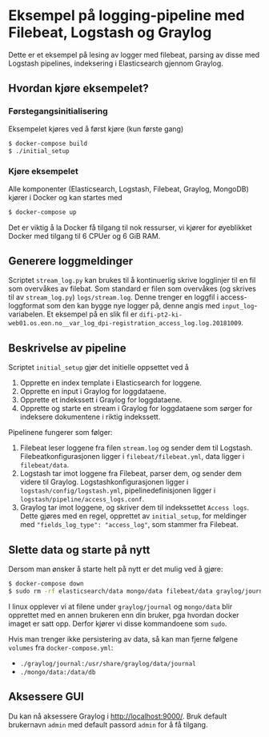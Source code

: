 # Eksempel på logging-pipeline med Filebeat, Logstash og Graylog

Dette er et eksempel på lesing av logger med filebeat, parsing av disse med Logstash pipelines, indeksering i Elasticsearch gjennom Graylog.

## Hvordan kjøre eksempelet?

### Førstegangsinitialisering

Eksempelet kjøres ved å først kjøre (kun første gang)
```bash
$ docker-compose build
$ ./initial_setup
```

### Kjøre eksempelet

Alle komponenter (Elasticsearch, Logstash, Filebeat, Graylog, MongoDB) kjører i Docker og kan startes med
```bash
$ docker-compose up
```

Det er viktig å la Docker få tilgang til nok ressurser, vi kjører for øyeblikket Docker med tilgang til 6 CPUer og 6 GiB RAM.

## Generere loggmeldinger

Scriptet `stream_log.py` kan brukes til å kontinuerlig skrive logglinjer til en fil som overvåkes av filebat. Som standard er filen som overvåkes (og skrives til av `stream_log.py`) `logs/stream.log`.  Denne trenger en loggfil i access-loggformat som den kan bygge nye logger på, denne angis med `input_log`-variabelen. Et eksempel på en slik fil er `difi-pt2-ki-web01.os.eon.no__var_log_dpi-registration_access_log.log.20181009`.

## Beskrivelse av pipeline

Scriptet `initial_setup` gjør det initielle oppsettet ved å
1. Opprette en index template i Elasticsearch for loggene.
2. Opprette en input i Graylog for loggdataene.
3. Opprette et indekssett i Graylog for loggdataene.
4. Opprette og starte en stream i Graylog for loggdataene som sørger for indeksere dokumentene i riktig indekssett.

Pipelinene fungerer som følger:
1. Filebeat leser loggene fra filen `stream.log` og sender dem til Logstash. Filebeatkonfigurasjonen ligger i `filebeat/filebeat.yml`, data ligger i `filebeat/data`.
2. Logstash tar imot loggene fra Filebeat, parser dem, og sender dem videre til Graylog. Logstashkonfigurasjonen ligger i `logstash/config/logstash.yml`, pipelinedefinisjonen ligger i `logstash/pipeline/access_logs.conf`.
3. Graylog tar imot loggene, og skriver dem til indekssettet `Access logs`. Dette gjøres med en regel, opprettet av `initial_setup`, for meldinger med `"fields_log_type": "access_log"`, som stammer fra Filebeat.

## Slette data og starte på nytt

Dersom man ønsker å starte helt på nytt er det mulig ved å gjøre:
```bash
$ docker-compose down
$ sudo rm -rf elasticsearch/data mongo/data filebeat/data graylog/journal
```
I linux opplever vi at filene under `graylog/journal` og `mongo/data` blir opprettet med en annen brukeren enn din bruker, pga hvordan docker imaget er satt opp. Derfor kjører vi disse kommandoene som `sudo`.

Hvis man trenger ikke persistering av data, så kan man fjerne følgene `volumes` fra `docker-compose.yml`:
- `./graylog/journal:/usr/share/graylog/data/journal`
- `./mongo/data:/data/db`

## Aksessere GUI

Du kan nå aksessere Graylog i [http://localhost:9000/](http://localhost:9000/). 
Bruk default brukernavn `admin` med default passord `admin` for å få tilgang.

